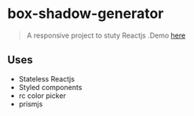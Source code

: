 # box-shadow-generator

> A responsive project to stuty Reactjs .Demo [here](https://edumudu.github.io/box-shadow-generator/)

## Uses
- Stateless Reactjs
- Styled components
- rc color picker
- prismjs
